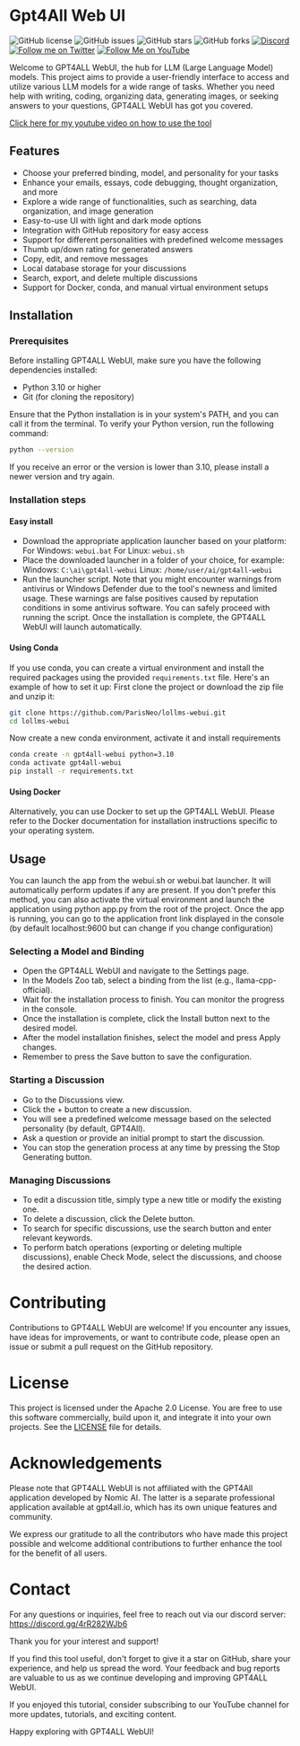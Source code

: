 # Gpt4All Web UI

![GitHub license](https://img.shields.io/github/license/nomic-ai/lollms-webui)
![GitHub issues](https://img.shields.io/github/issues/nomic-ai/lollms-webui)
![GitHub stars](https://img.shields.io/github/stars/nomic-ai/lollms-webui)
![GitHub forks](https://img.shields.io/github/forks/nomic-ai/lollms-webui)
[![Discord](https://img.shields.io/discord/1092918764925882418?color=7289da&label=Discord&logo=discord&logoColor=ffffff)](https://discord.gg/4rR282WJb6)
[![Follow me on Twitter](https://img.shields.io/twitter/follow/SpaceNerduino?style=social)](https://twitter.com/SpaceNerduino)
[![Follow Me on YouTube](https://img.shields.io/badge/Follow%20Me%20on-YouTube-red?style=flat&logo=youtube)](https://www.youtube.com/user/Parisneo)

Welcome to GPT4ALL WebUI, the hub for LLM (Large Language Model) models. This project aims to provide a user-friendly interface to access and utilize various LLM models for a wide range of tasks. Whether you need help with writing, coding, organizing data, generating images, or seeking answers to your questions, GPT4ALL WebUI has got you covered.

[Click here for my youtube video on how to use the tool](https://youtu.be/ds_U0TDzbzI)
## Features

- Choose your preferred binding, model, and personality for your tasks
- Enhance your emails, essays, code debugging, thought organization, and more
- Explore a wide range of functionalities, such as searching, data organization, and image generation
- Easy-to-use UI with light and dark mode options
- Integration with GitHub repository for easy access
- Support for different personalities with predefined welcome messages
- Thumb up/down rating for generated answers
- Copy, edit, and remove messages
- Local database storage for your discussions
- Search, export, and delete multiple discussions
- Support for Docker, conda, and manual virtual environment setups

## Installation

### Prerequisites

Before installing GPT4ALL WebUI, make sure you have the following dependencies installed:

- Python 3.10 or higher
- Git (for cloning the repository)

Ensure that the Python installation is in your system's PATH, and you can call it from the terminal. To verify your Python version, run the following command:

```bash
python --version
```
If you receive an error or the version is lower than 3.10, please install a newer version and try again.

### Installation steps
#### Easy install

- Download the appropriate application launcher based on your platform:
    For Windows: `webui.bat`
    For Linux: `webui.sh`
- Place the downloaded launcher in a folder of your choice, for example:
    Windows: `C:\ai\gpt4all-webui`
    Linux: `/home/user/ai/gpt4all-webui`
- Run the launcher script. Note that you might encounter warnings from antivirus or Windows Defender due to the tool's newness and limited usage. These warnings are false positives caused by reputation conditions in some antivirus software. You can safely proceed with running the script.
Once the installation is complete, the GPT4ALL WebUI will launch automatically.

#### Using Conda
If you use conda, you can create a virtual environment and install the required packages using the provided `requirements.txt` file. Here's an example of how to set it up:
First clone the project or download the zip file and unzip it:

```bash
git clone https://github.com/ParisNeo/lollms-webui.git
cd lollms-webui
```
Now create a new conda environment, activate it and install requirements

```bash
conda create -n gpt4all-webui python=3.10
conda activate gpt4all-webui
pip install -r requirements.txt
```
#### Using Docker
Alternatively, you can use Docker to set up the GPT4ALL WebUI. Please refer to the Docker documentation for installation instructions specific to your operating system.

## Usage

You can launch the app from the webui.sh or webui.bat launcher. It will automatically perform updates if any are present. If you don't prefer this method, you can also activate the virtual environment and launch the application using python app.py from the root of the project.
Once the app is running, you can go to the application front link displayed in the console (by default localhost:9600 but can change if you change configuration) 
### Selecting a Model and Binding
- Open the GPT4ALL WebUI and navigate to the Settings page.
- In the Models Zoo tab, select a binding from the list (e.g., llama-cpp-official).
- Wait for the installation process to finish. You can monitor the progress in the console.
- Once the installation is complete, click the Install button next to the desired model.
- After the model installation finishes, select the model and press Apply changes.
- Remember to press the Save button to save the configuration.

### Starting a Discussion
- Go to the Discussions view.
- Click the + button to create a new discussion.
- You will see a predefined welcome message based on the selected personality (by default, GPT4All).
- Ask a question or provide an initial prompt to start the discussion.
- You can stop the generation process at any time by pressing the Stop Generating button.

### Managing Discussions
- To edit a discussion title, simply type a new title or modify the existing one.
- To delete a discussion, click the Delete button.
- To search for specific discussions, use the search button and enter relevant keywords.
- To perform batch operations (exporting or deleting multiple discussions), enable Check Mode, select the discussions, and choose the desired action.

# Contributing
Contributions to GPT4ALL WebUI are welcome! If you encounter any issues, have ideas for improvements, or want to contribute code, please open an issue or submit a pull request on the GitHub repository.

# License
This project is licensed under the Apache 2.0 License. You are free to use this software commercially, build upon it, and integrate it into your own projects. See the [LICENSE](https://github.com/ParisNeo/lollms-webui/blob/main/LICENSE) file for details.

# Acknowledgements
Please note that GPT4ALL WebUI is not affiliated with the GPT4All application developed by Nomic AI. The latter is a separate professional application available at gpt4all.io, which has its own unique features and community.

We express our gratitude to all the contributors who have made this project possible and welcome additional contributions to further enhance the tool for the benefit of all users.

# Contact

For any questions or inquiries, feel free to reach out via our discord server: https://discord.gg/4rR282WJb6

Thank you for your interest and support!

If you find this tool useful, don't forget to give it a star on GitHub, share your experience, and help us spread the word. Your feedback and bug reports are valuable to us as we continue developing and improving GPT4ALL WebUI.

If you enjoyed this tutorial, consider subscribing to our YouTube channel for more updates, tutorials, and exciting content.

Happy exploring with GPT4ALL WebUI!
